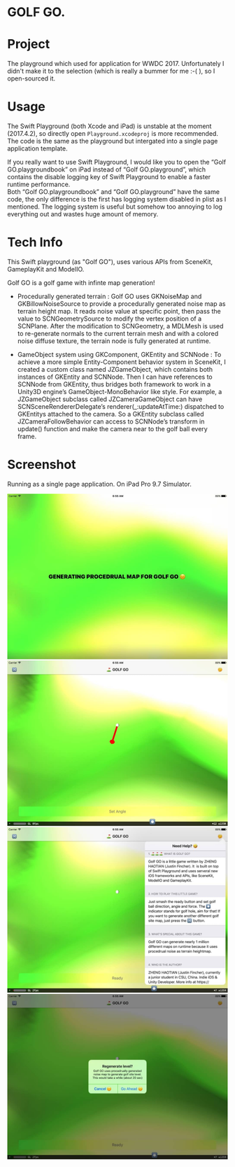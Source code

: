 # GOLF GO.

# Project
The playground which used for application for WWDC 2017. Unfortunately I didn't make it to the selection (which is really a bummer for me :-( ), so I open-sourced it.

# Usage 
The Swift Playground (both Xcode and iPad) is unstable at the moment (2017.4.2), so directly open `Playground.xcodeproj` is more recommended. The code is the same as the playground but intergated into a single page application template.  

If you really want to use Swift Playground, I would like you to open the “Golf GO.playgroundbook” on iPad instead of “Golf GO.playground”, which contains the disable logging key of Swift Playground to enable a faster runtime performance.  
Both “Golf GO.playgroundbook” and “Golf GO.playground” have the same code, the only difference is the first has logging system disabled in plist as I mentioned. The logging system is useful but somehow too annoying to log everything out and wastes huge amount of memory.  


# Tech Info  
This Swift playground (as "Golf GO"), uses various APIs from SceneKit, GameplayKit and ModelIO.  

Golf GO is a golf game with infinte map generation!

- Procedurally generated terrain : Golf GO uses GKNoiseMap and GKBillowNoiseSource to provide a procedurally generated noise map as terrain height map. It reads noise value at specific point, then pass the value to SCNGeometrySource to modify the vertex position of a SCNPlane. After the modification to SCNGeometry, a MDLMesh is used to re-generate normals to the current terrain mesh and with a colored noise diffuse texture, the terrain node is fully generated at runtime.  

- GameObject system using GKComponent, GKEntity and SCNNode : To achieve a more simple Entity-Component behavior system in SceneKit, I created a custom class named JZGameObject, which contains both instances of GKEntity and SCNNode. Then I can have references to SCNNode from GKEntity, thus bridges both framework to work in a Unity3D engine’s GameObject-MonoBehavior like style. For example, a JZGameObject subclass called JZCameraGameObject can have SCNSceneRendererDelegate’s renderer(_:updateAtTime:) dispatched to GKEntitys attached to the camera. So a GKEntity subclass called JZCameraFollowBehavior can access to SCNNode’s transform in update() function and make the camera near to the golf ball every frame.  

# Screenshot

Running as a single page application. On iPad Pro 9.7 Simulator.

![1](https://raw.githubusercontent.com/JustinFincher/WWDC-17-Scholarship-Project/master/Screenshot/1.jpg)
![2](https://raw.githubusercontent.com/JustinFincher/WWDC-17-Scholarship-Project/master/Screenshot/2.jpg)
![3](https://raw.githubusercontent.com/JustinFincher/WWDC-17-Scholarship-Project/master/Screenshot/3.jpg)
![4](https://raw.githubusercontent.com/JustinFincher/WWDC-17-Scholarship-Project/master/Screenshot/4.jpg)
